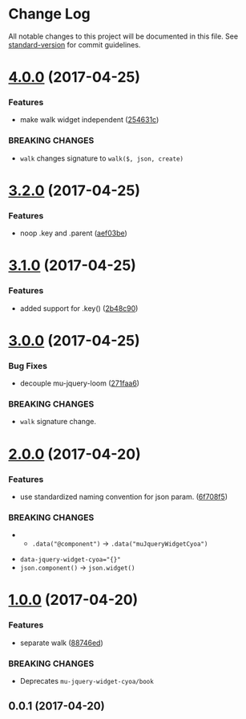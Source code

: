 # Change Log

All notable changes to this project will be documented in this file. See [standard-version](https://github.com/conventional-changelog/standard-version) for commit guidelines.

<a name="4.0.0"></a>
# [4.0.0](https://github.com/mu-lib/mu-jquery-widget-cyoa/compare/v3.2.0...v4.0.0) (2017-04-25)


### Features

* make walk widget independent ([254631c](https://github.com/mu-lib/mu-jquery-widget-cyoa/commit/254631c))


### BREAKING CHANGES

* `walk` changes signature to `walk($, json, create)`



<a name="3.2.0"></a>
# [3.2.0](https://github.com/mu-lib/mu-jquery-widget-cyoa/compare/v3.1.0...v3.2.0) (2017-04-25)


### Features

* noop .key and .parent ([aef03be](https://github.com/mu-lib/mu-jquery-widget-cyoa/commit/aef03be))



<a name="3.1.0"></a>
# [3.1.0](https://github.com/mu-lib/mu-jquery-widget-cyoa/compare/v3.0.0...v3.1.0) (2017-04-25)


### Features

* added support for .key() ([2b48c90](https://github.com/mu-lib/mu-jquery-widget-cyoa/commit/2b48c90))



<a name="3.0.0"></a>
# [3.0.0](https://github.com/mu-lib/mu-jquery-widget-cyoa/compare/v2.0.0...v3.0.0) (2017-04-25)


### Bug Fixes

* decouple mu-jquery-loom ([271faa6](https://github.com/mu-lib/mu-jquery-widget-cyoa/commit/271faa6))


### BREAKING CHANGES

* `walk` signature change.



<a name="2.0.0"></a>
# [2.0.0](https://github.com/mu-lib/mu-jquery-widget-cyoa/compare/v1.0.0...v2.0.0) (2017-04-20)


### Features

* use standardized naming convention for json param. ([6f708f5](https://github.com/mu-lib/mu-jquery-widget-cyoa/commit/6f708f5))


### BREAKING CHANGES

* - `.data("@component")` -> `.data("muJqueryWidgetCyoa")`
- `data-jquery-widget-cyoa="{}"`
- `json.component()` -> `json.widget()`



<a name="1.0.0"></a>
# [1.0.0](https://github.com/mu-lib/mu-jquery-widget-cyoa/compare/v0.0.1...v1.0.0) (2017-04-20)


### Features

* separate walk ([88746ed](https://github.com/mu-lib/mu-jquery-widget-cyoa/commit/88746ed))


### BREAKING CHANGES

* Deprecates `mu-jquery-widget-cyoa/book`



<a name="0.0.1"></a>
## 0.0.1 (2017-04-20)
